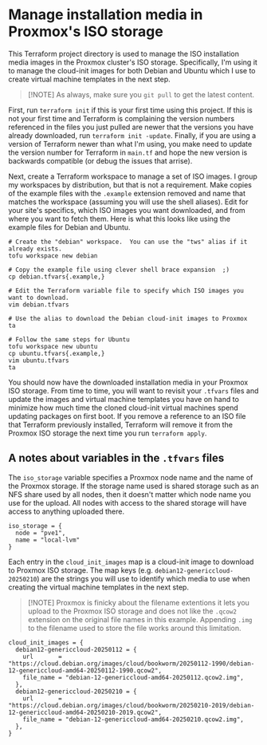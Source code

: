 # Manage installation media in Proxmox's ISO storage
This Terraform project directory is used to manage the ISO installation media images in the Proxmox cluster's ISO storage.  Specifically, I'm using it to manage the cloud-init images for both Debian and Ubuntu which I use to create virtual machine templates in the next step.

> [!NOTE] As always, make sure you `git pull` to get the latest content.

First, run `terraform init` if this is your first time using this project.  If this is not your first time and Terraform is complaining the version numbers referenced in the files you just pulled are newer that the versions you have already downloaded, run `terraform init -update`.  Finally, if you are using a version of Terraform newer than what I'm using, you make need to update the version number for Terraform in `main.tf` and hope the new version is backwards compatible (or debug the issues that arrise).

Next, create a Terraform workspace to manage a set of ISO images.  I group my workspaces by distribution, but that is not a requirement.  Make copies of the example files with the `.example` extension removed and name that matches the workspace (assuming you will use the shell aliases).  Edit for your site's specifics, which ISO images you want downloaded, and from where you want to fetch them.  Here is what this looks like using the example files for Debian and Ubuntu.

```shell
# Create the "debian" workspace.  You can use the "tws" alias if it already exists.
tofu workspace new debian

# Copy the example file using clever shell brace expansion  ;)
cp debian.tfvars{.example,}

# Edit the Terraform variable file to specify which ISO images you want to download.
vim debian.tfvars

# Use the alias to download the Debian cloud-init images to Proxmox
ta

# Follow the same steps for Ubuntu
tofu workspace new ubuntu
cp ubuntu.tfvars{.example,}
vim ubuntu.tfvars
ta
```

You should now have the downloaded installation media in your Proxmox ISO storage.  From time to time, you will want to revisit your `.tfvars` files and update the images and virtual machine templates you have on hand to minimize how much time the cloned cloud-init virtual machines spend updating packages on first boot.  If you remove a reference to an ISO file that Terraform previously installed, Terraform will remove it from the Proxmox ISO storage the next time you run `terraform apply`.

## A notes about variables in the `.tfvars` files
The `iso_storage` variable specifies a Proxmox node name and the name of the Proxmox storage.  If the storage name used is shared storage such as an NFS share used by all nodes, then it doesn't matter which node name you use for the upload.  All nodes with access to the shared storage will have access to anything uploaded there.

```hcl
iso_storage = {
  node = "pve1",
  name = "local-lvm"
}
```

Each entry in the `cloud_init_images` map is a cloud-init image to download to Proxmox ISO storage.  The map keys (e.g. `debian12-genericcloud-20250210`) are the strings you will use to identify which media to use when creating the virtual machine templates in the next step.

> [!NOTE] Proxmox is finicky about the filename extentions it lets you upload to the Proxmox ISO storage and does not like the `.qcow2` extension on the original file names in this example.  Appending `.img` to the filename used to store the file works around this limitation.

```hcl
cloud_init_images = {
  debian12-genericcloud-20250112 = {
    url       = "https://cloud.debian.org/images/cloud/bookworm/20250112-1990/debian-12-genericcloud-amd64-20250112-1990.qcow2",
    file_name = "debian-12-genericcloud-amd64-20250112.qcow2.img",
  },
  debian12-genericcloud-20250210 = {
    url       = "https://cloud.debian.org/images/cloud/bookworm/20250210-2019/debian-12-genericcloud-amd64-20250210-2019.qcow2",
    file_name = "debian-12-genericcloud-amd64-20250210.qcow2.img",
  },
}
